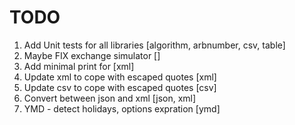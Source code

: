 # TODO

1) Add Unit tests for all libraries				[algorithm, arbnumber, csv, table]
2) Maybe FIX exchange simulator					[]
3) Add minimal print for						[xml]
4) Update xml to cope with escaped quotes		[xml]
5) Update csv to cope with escaped quotes		[csv]
6) Convert between json and xml					[json, xml]
7) YMD - detect holidays, options expration		[ymd]
